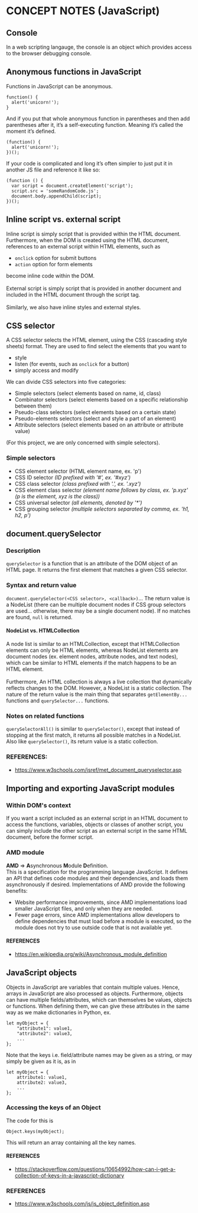 # CONCEPT NOTES (JavaScript)
## Console
In a web scripting langauge, the console is an object which provides access to the browser debugging console.

## Anonymous functions in JavaScript
Functions in JavaScript can be anonymous.

```
function() {
  alert('unicorn!');
}
```

And if you put that whole anonymous function in parentheses and then add parentheses after it, it’s a self-executing function. Meaning it’s called the moment it’s defined.

```
(function() {
  alert('unicorn!');
})();
```

If your code is complicated and long it’s often simpler to just put it in another JS file and reference it like so:

```
(function () {
  var script = document.createElement('script');
  script.src = 'someRandomCode.js';
  document.body.appendChild(script);
})();
```

## Inline script vs. external script
Inline script is simply script that is provided within the HTML document. Furthermore, when the DOM is created using the HTML document, references to an external script within HTML elements, such as

- `onclick` option for submit buttons
- `action` option for form elements

become inline code within the DOM.
<br><br>
External script is simply script that is provided in another document and included in the HTML document through the script tag.
<br><br>
Similarly, we also have inline styles and external styles.

## CSS selector
A CSS selector selects the HTML element, using the CSS (cascading style sheets) format. They are used to find select the elements that you want to

- style
- listen (for events, such as `onclick` for a button)
- simply access and modify

We can divide CSS selectors into five categories:

- Simple selectors (select elements based on name, id, class)
- Combinator selectors (select elements based on a specific relationship between them)
- Pseudo-class selectors (select elements based on a certain state)
- Pseudo-elements selectors (select and style a part of an element)
- Attribute selectors (select elements based on an attribute or attribute value)

(For this project, we are only concerned with simple selectors).

### Simple selectors
- CSS element selector (HTML element name, ex. 'p')
- CSS ID selector _(ID prefixed with '#', ex. '#xyz')_
- CSS class selector _(class prefixed with '.', ex. '.xyz')_
- CSS element class selector _(element name follows by class, ex. 'p.xyz' (p is the element, xyz is the class))_
- CSS universal selector _(all elements, denoted by '*')_
- CSS grouping selector _(multiple selectors separated by comma, ex. 'h1, h2, p')_

## document.querySelector
### Description
`querySelector` is a function that is an attribute of the DOM object of an HTML page. It returns the first element that matches a given CSS selector.

### Syntax and return value
`document.querySelector(<CSS selector>, <callback>)`... The return value is a NodeList (there can be multiple document nodes if CSS group selectors are used... otherwise, there may be a single document node). If no matches are found, `null` is returned.

#### NodeList vs. HTMLCollection
A node list is similar to an HTMLCollection, except that HTMLCollection elements can only be HTML elements, whereas NodeList elements are document nodes (ex. element nodes, attribute nodes, and text nodes), which can be similar to HTML elements if the match happens to be an HTML element.
<br><br>
Furthermore, An HTML collection is always a live collection that dynamically reflects changes to the DOM. However, a NodeList is a static collection. The nature of the return value is the main thing that separates `getElementBy...` functions and `querySelector...` functions.

### Notes on related functions
`querySelectorAll()` is similar to `querySelector()`, except that instead of stopping at the first match, it returns all possible matches in a NodeList. Also like `querySelector()`, its return value is a static collection.

### REFERENCES:
- https://www.w3schools.com/jsref/met_document_queryselector.asp

## Importing and exporting JavaScript modules
### Within DOM's context
If you want a script included as an external script in an HTML document to access the functions, variables, objects or classes of another script, you can simply include the other script as an external script in the same HTML document, before the former script.

### AMD module
**AMD** => **A**synchronous **M**odule **D**efinition.<br>
This is a specification for the programming language JavaScript. It defines an API that defines code modules and their dependencies, and loads them asynchronously if desired. Implementations of AMD provide the following benefits:

- Website performance improvements, since AMD implementations load smaller JavaScript files, and only when they are needed.
- Fewer page errors, since AMD implementations allow developers to define dependencies that must load before a module is executed, so the module does not try to use outside code that is not available yet.

#### REFERENCES
- https://en.wikipedia.org/wiki/Asynchronous_module_definition

## JavaScript objects
Objects in JavaScript are variables that contain multiple values. Hence, arrays in JavaScript are also processed as objects. Furthermore, objects can have multiple fields/attributes, which can themselves be values, objects or functions. When defining them, we can give these attributes in the same way as we make dictionaries in Python, ex.

```
let myObject = {
    "attribute1": value1,
    "attribute2": value3,
    ...
};
```

Note that the keys i.e. field/attribute names may be given as a string, or may simply be given as it is, as in

```
let myObject = {
    attribute1: value1,
    attribute2: value3,
    ...
};
```
### Accessing the keys of an Object
The code for this is

```
Object.keys(myObject);
```

This will return an array containing all the key names.

#### REFERENCES
- https://stackoverflow.com/questions/10654992/how-can-i-get-a-collection-of-keys-in-a-javascript-dictionary

### REFERENCES
- https://www.w3schools.com/js/js_object_definition.asp
